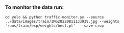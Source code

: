 ### To monitor the data run:

```
cd yolo && python traffic-monitor.py --source ../data/images/train/IMG20220811133939.jpg --weights 'runs/train/exp/weights/best.pt'  --save-crop
```
